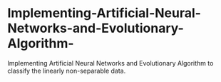 # Implementing-Artificial-Neural-Networks-and-Evolutionary-Algorithm-
Implementing  Artificial  Neural  Networks  and  Evolutionary  Algorithm  to  classify  the  linearly  non-separable data.
